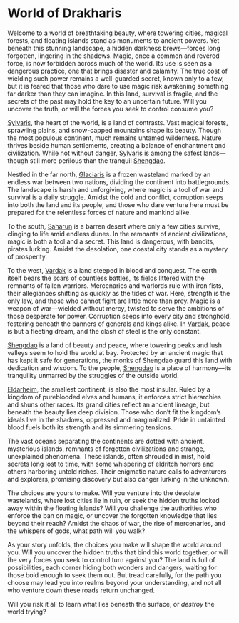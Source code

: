# World of Drakharis  
Welcome to a world of breathtaking beauty, where towering cities, magical forests, and floating islands stand as monuments to ancient powers. Yet beneath this stunning landscape, a hidden darkness brews—forces long forgotten, lingering in the shadows. Magic, once a common and revered force, is now forbidden across much of the world. Its use is seen as a dangerous practice, one that brings disaster and calamity. The true cost of wielding such power remains a well-guarded secret, known only to a few, but it is feared that those who dare to use magic risk awakening something far darker than they can imagine. In this land, survival is fragile, and the secrets of the past may hold the key to an uncertain future. Will you uncover the truth, or will the forces you seek to control consume you?
  
[Sylvaris](world/sylvaris), the heart of the world, is a land of contrasts. Vast magical forests, sprawling plains, and snow-capped mountains shape its beauty. Though the most populous continent, much remains untamed wilderness. Nature thrives beside human settlements, creating a balance of enchantment and civilization. While not without danger, [Sylvaris](world/sylvaris) is among the safest lands—though still more perilous than the tranquil [Shengdao](world/shengdao).
  
Nestled in the far north, [Glaciaris](world/glaciaris) is a frozen wasteland marked by an endless war between two nations, dividing the continent into battlegrounds. The landscape is harsh and unforgiving, where magic is a tool of war and survival is a daily struggle. Amidst the cold and conflict, corruption seeps into both the land and its people, and those who dare venture here must be prepared for the relentless forces of nature and mankind alike.
  
To the south, [Saharun](world/saharun) is a barren desert where only a few cities survive, clinging to life amid endless dunes. In the remnants of ancient civilizations, magic is both a tool and a secret. This land is dangerous, with bandits, pirates lurking. Amidst the desolation, one coastal city stands as a mystery of prosperity.

To the west, [Vardak](world/vardak) is a land steeped in blood and conquest. The earth itself bears the scars of countless battles, its fields littered with the remnants of fallen warriors. Mercenaries and warlords rule with iron fists, their allegiances shifting as quickly as the tides of war. Here, strength is the only law, and those who cannot fight are little more than prey. Magic is a weapon of war—wielded without mercy, twisted to serve the ambitions of those desperate for power. Corruption seeps into every city and stronghold, festering beneath the banners of generals and kings alike. In [Vardak](world/vardak), peace is but a fleeting dream, and the clash of steel is the only constant.

[Shengdao](world/shengdao) is a land of beauty and peace, where towering peaks and lush valleys seem to hold the world at bay. Protected by an ancient magic that has kept it safe for generations, the monks of Shengdao guard this land with dedication and wisdom. To the people, [Shengdao](world/shengdao) is a place of harmony—its tranquility unmarred by the struggles of the outside world.

[Eldarheim](world/eldarheim), the smallest continent, is also the most insular. Ruled by a kingdom of pureblooded elves and humans, it enforces strict hierarchies and shuns other races. Its grand cities reflect an ancient lineage, but beneath the beauty lies deep division. Those who don’t fit the kingdom’s ideals live in the shadows, oppressed and marginalized. Pride in untainted blood fuels both its strength and its simmering tensions.

The vast oceans separating the continents are dotted with ancient, mysterious islands, remnants of forgotten civilizations and strange, unexplained phenomena. These islands, often shrouded in mist, hold secrets long lost to time, with some whispering of eldritch horrors and others harboring untold riches. Their enigmatic nature calls to adventurers and explorers, promising discovery but also danger lurking in the unknown.

The choices are yours to make. Will you venture into the desolate wastelands, where lost cities lie in ruin, or seek the hidden truths locked away within the floating islands? Will you challenge the authorities who enforce the ban on magic, or uncover the forgotten knowledge that lies beyond their reach? Amidst the chaos of war, the rise of mercenaries, and the whispers of gods, what path will you walk?  

As your story unfolds, the choices you make will shape the world around you. Will you uncover the hidden truths that bind this world together, or will the very forces you seek to control turn against you? The land is full of possibilities, each corner hiding both wonders and dangers, waiting for those bold enough to seek them out. But tread carefully, for the path you choose may lead you into realms beyond your understanding, and not all who venture down these roads return unchanged.

Will you risk it all to learn what lies beneath the surface, or *destroy* the world trying? 
<br>
<br>
